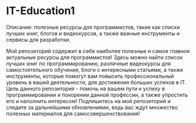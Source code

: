 # IT-Education1
Описание: полезные ресурсы для программистов, такие как списки лучших книг, блогов и видеокурсов, а также важные инструменты и сервисы для разработки.

Мой репозиторий содержит в себе наиболее полезные и самое главное актуальные ресурсы для программистов! Здесь можно найти список лучших книг по программированию, различные видеокурсы для самостоятельного обучения, блоги с интересными статьями, а также инструменты, которые помогут вам повысить профессиональный уровень в вашей деятельности, для достижения больших успехов в IT. Цель данного репозитория - помочь на вашем пути к успеху в программировании и покорении данной профессии, а также упростить его и наполнить интересом! Подпишитесь на мой репозиторий и следите за дальнейшими обновлениями, ведь вас ждут множество полезных материалов для самосовершенствования!

